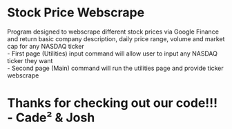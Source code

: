 # Stock Price Webscrape
Program designed to webscrape different stock prices via Google Finance and return basic company description, daily price range, volume and market cap for any NASDAQ ticker
<br /> - First page (Utilities) input command will allow user to input any NASDAQ ticker they want
<br /> - Second page (Main) command will run the utilities page and provide ticker webscrape 
# Thanks for checking out our code!!! - Cade² & Josh

